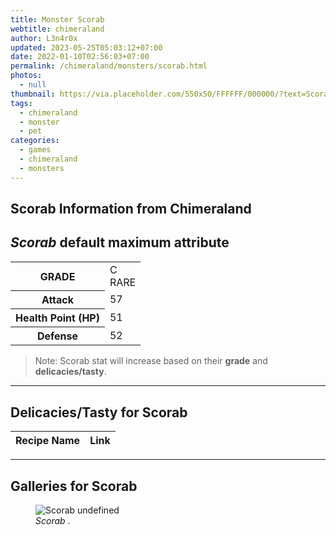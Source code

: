 ```yaml
---
title: Monster Scorab
webtitle: chimeraland
author: L3n4r0x
updated: 2023-05-25T05:03:12+07:00
date: 2022-01-10T02:56:03+07:00
permalink: /chimeraland/monsters/scorab.html
photos:
  - null
thumbnail: https://via.placeholder.com/550x50/FFFFFF/000000/?text=Scorab
tags:
  - chimeraland
  - monster
  - pet
categories:
  - games
  - chimeraland
  - monsters
---
```


<link
  rel="stylesheet"
  href="https://rawcdn.githack.com/dimaslanjaka/Web-Manajemen/870a349/css/bootstrap-5-3-0-alpha3-wrapper.css"
/>
<section id="bootstrap-wrapper">
  <div data-bs-theme="dark">
    <h2>Scorab Information from Chimeraland</h2>
    <h2 id="attribute"><i>Scorab</i> default maximum attribute</h2>
    <div class="row">
      <div class="col mb-2">
        <div class="card">
          <div class="card-body">
            <table>
              <tr>
                <th>GRADE</th>
                <td>C <br /><span class="text-primary">RARE</span></td>
              </tr>
              <tr>
                <th>Attack</th>
                <td>57</td>
              </tr>
              <tr>
                <th>Health Point (HP)</th>
                <td>51</td>
              </tr>
              <tr>
                <th>Defense</th>
                <td>52</td>
              </tr>
            </table>
          </div>
        </div>
      </div>
    </div>
    <blockquote class="bd-callout bd-callout-warning">
      Note: Scorab stat will increase based on their <b>grade</b> and
      <b>delicacies/tasty</b>.
    </blockquote>
    <hr />
    <h2 id="delicacies">Delicacies/Tasty for Scorab</h2>
    <div class="card">
      <div class="card-body">
        <div class="table-responsive">
          <table class="table table-striped">
            <thead>
              <tr>
                <th>Recipe Name</th>
                <th>Link</th>
              </tr>
            </thead>
            <tbody></tbody>
          </table>
        </div>
      </div>
    </div>
    <hr />
    <div id="gallery">
      <h2>Galleries for Scorab</h2>
      <div class="row">
        <div class="col-lg-6 col-12">
          <figure>
            <img
              src="https://www.webmanajemen.com/undefined"
              alt="Scorab undefined"
            />
            <figcaption style="word-wrap: break-word">
              <i>Scorab</i> .
            </figcaption>
          </figure>
        </div>
      </div>
    </div>
  </div>
</section>
